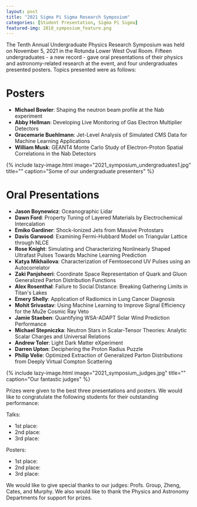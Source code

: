 ```yaml
---
layout: post
title: "2021 Sigma Pi Sigma Research Symposium"
categories: [Student Presentation, Sigma Pi Sigma]
featured-img: 2018_symposium_feature.png
---
```


The Tenth Annual Undergraduate Physics Research Symposium was held on November 5, 2021 in the Rotunda Lower West Oval Room. Fifteen undergraduates - a new record - gave oral presentations of their physics and astronomy-related research at the event, and four undergraduates presented posters. Topics presented were as follows:

# Posters
- **Michael Bowler**: Shaping the neutron beam profile at the Nab experiment
- **Abby Hellman**: Developing Live Monitoring of Gas Electron Multiplier Detectors
- **Gracemarie Buehlmann**: Jet-Level Analysis of Simulated CMS Data for Machine
Learning Applications
- **William Musk**: GEANT4 Monte Carlo Study of Electron-Proton Spatial Correlations in
the Nab Detectors

{% include lazy-image.html
   image="2021_symposium_undergraduates1.jpg"
   title=""
   caption="Some of our undergraduate presenters"
%}

# Oral Presentations
- **Jason Boynewicz**: Oceanographic Lidar
- **Dawn Ford**: Property Tuning of Layered Materials by Electrochemical Intercalation
- **Emiko Gardiner**:  Shock-Ionized Jets from Massive Protostars
- **Davis Garwood**: Examining Fermi-Hubbard Model on Triangular Lattice through NLCE
- **Rose Knight**: Simulating and Characterizing Nonlinearly Shaped Ultrafast Pulses Towards Machine Learning Prediction
- **Katya Mikhailova**: Characterization of Femtosecond UV Pulses using an Autocorrelator
- **Zaki Panjsheeri**: Coordinate Space Representation of Quark and Gluon Generalized Parton Distribution Functions
- **Alex Rosenthal**: Failure to Social Distance: Breaking Gathering Limits in Titan's Lakes
- **Emery Shelly**: Application of Radiomics in Lung Cancer Diagnosis
- **Mohit Srivastav**: Using Machine Learning to Improve Signal Efficiency for the Mu2e Cosmic Ray Veto
- **Jamie Staeben**: Quantifying WSA-ADAPT Solar Wind Prediction Performance
- **Michael Stepniczka**: Neutron Stars in Scalar-Tensor Theories: Analytic Scalar Charges and Universal Relations
- **Andrew Toler**: Light Dark Matter eXperiment
- **Darren Upton**: Deciphering the Proton Radius Puzzle
- **Philip Velie**: Optimized Extraction of Generalized Parton Distributions from Deeply Virtual Compton Scattering


{% include lazy-image.html
   image="2021_symposium_judges.jpg"
   title=""
   caption="Our fantastic judges"
%}

Prizes were given to the best three presentations and posters. We would like to congratulate the following students for their outstanding performance:

Talks:
- 1st place: 
- 2nd place: 
- 3rd place: 

Posters:
- 1st place: 
- 2nd place: 
- 3rd place: 

We would like to give special thanks to our judges: Profs. Group, Zheng, Cates, and Murphy. We also would like to thank the Physics and Astronomy Departments for support for prizes.
